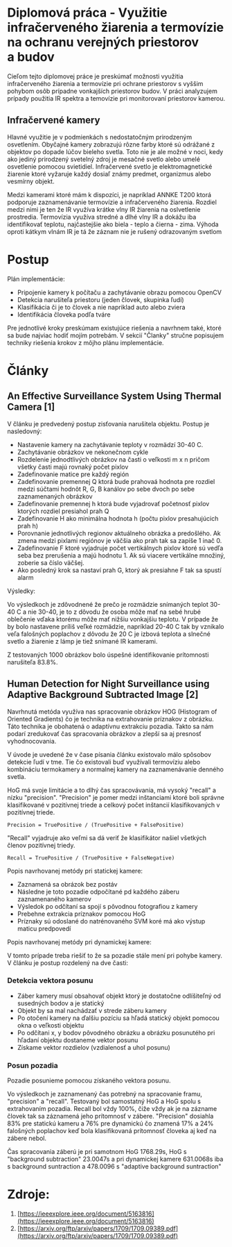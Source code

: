 # Diplomová práca - Využitie infračerveného žiarenia a termovízie na ochranu verejných priestorov a budov


Cieľom tejto diplomovej práce je preskúmať možnosti využitia infračerveného žiarenia a termovízie pri ochrane priestorov 
s vyššim pohybom osôb prípadne vonkajších priestorov budov. V práci analyzujem prípady použitia IR spektra a temovízie pri monitorovaní priestorov kamerou. 

## Infračervené kamery

Hlavné využitie je v podmienkách s nedostatočným prirodzeným osvetlením. Obyčajné kamery zobrazujú rôzne farby ktoré sú odrážané z objektov po dopade lúčov bieleho svetla. Toto nie je ale možné v noci, kedy ako jediný prirodzený svetelný zdroj je mesačné svetlo alebo umelé osvetlenie pomocou svietidiel. Infračervené svetlo je elektromagnetické žiarenie ktoré vyžaruje každý dosiaľ známy predmet, organizmus alebo vesmírny objekt.

Medzi kamerami ktoré mám k dispozíci, je napríklad ANNKE T200 ktorá podporuje zaznamenávanie termovízie a infračerveného žiarenia. Rozdiel medzi nimi je ten že IR využíva krátke vlny IR žiarenia na oslvetlenie prostredia. Termovízia využíva stredné a dlhé vlny IR a dokážu iba identifikovať teplotu, najčastejšie ako biela - teplo a čierna - zima. Výhoda oproti kátkym vlnám IR je tá že záznam nie je rušený odrazovaným svetlom

# Postup 

Plán implementácie:
- Pripojenie kamery k počítaču a zachytávanie obrazu pomocou OpenCV
- Detekcia narušiteľa priestoru (jeden človek, skupinka ľudí)
- Klasifikácia či je to človek a nie napriklad auto alebo zviera
- Identifikácia človeka podľa tváre

Pre jednotlivé kroky preskúmam existujúce riešenia a navrhnem také, ktoré sa bude najviac hodiť mojím potrebám. V sekcií "Članky" stručne popisujem techniky riešenia krokov z môjho plánu implementácie.

# Články

## An Effective Surveillance System Using Thermal Camera [1]

V článku je predvedený postup zisťovania narušitela objektu. Postup je nasledovný:

- Nastavenie kamery na zachytávanie teploty v rozmädzí 30-40 C.
- Zachytávanie obrázkov ve nekonečnom cykle
- Rozdelenie jednodtlivých obrázkov na časti o veľkosti m x n pričom všetky časti majú rovnaký počet pixlov
- Zadefinovanie matice pre každý región
- Zadefinovanie premennej Q ktorá bude prahovaá hodnota pre rozdiel medzi súčtami hodnôt R, G, B kanálov po sebe dvoch po sebe zaznamenaných obrázkov
- Zadefinovanie premennej h ktorá bude vyjadrovať početnosť pixlov ktorých rozdiel presiahol prah Q
- Zadefinovanie H ako minimálna hodnota h (počtu pixlov presahujúcich prah h)
- Porovnanie jednotlivých regionov aktuálneho obrázka a predošlého. Ak zmena medzi pixlami regiónov je väčšia ako prah tak sa zapíše 1 inač 0.
- Zadefinovanie F ktoré vyjadruje počet vertikálnych pixlov ktoré sú vedľa seba bez prerušenia a majú hodnotu 1. Ak sú viacere vertikálne množiný, zoberie sa číslo väčšej.
- Ako posledný krok sa nastaví prah G, ktorý ak presiahne F tak sa spustí alarm

Výsledky: 

Vo výsledkoch je zdôvodnené že prečo je rozmädzie snímaných teplot 30-40 C a nie 30-40, je to z dôvodu že osoba môže mať na sebé hrubé oblečenie vďaka ktorému môže mať nižšiu vonkajšiu teplotu. V prípade že by bolo nastavene príliš veľké rozmädzie, napríklad 20-40 C tak by vznikalo veľa falošných poplachov z dôvodu že 20 C je izbová teplota a slnečné svetlo a žiarenie z lámp je tiež snímané IR kamerami. 

Z testovaných 1000 obrázkov bolo úspešné identifikovanie prítomnosti narušiteľa 83.8%.

## Human Detection for Night Surveillance using Adaptive Background Subtracted Image [2]

Navrhnutá metóda využíva nas spracovanie obrázkov HOG (Histogram of Oriented Gradients) čo je technika na extrahovanie príznakov z obrázku. Táto technika je obohatená o adaptívnu extrakciu pozadia. Takto sa nám podarí zredukovať čas spracovania obrázkov a zlepší sa aj presnosť vyhodnocovania. 

V úvode je uvedené že v čase písania článku existovalo málo spôsobov detekcie ľudí v tme. Tie čo existovali buď využívali termovíziu alebo kombináciu termokamery a normalnej kamery na zaznamenávanie denného svetla.

HoG má svoje limitácie a to dlhý čas spracovávania, má vysoký "recall" a nízku "precision". "Precision" je pomer medzi inštanciami ktoré boli správne klasifikované v pozitívnej triede a celkový počet inštancií klasifikovaných v pozitívnej triede. 

    Precision = TruePositive / (TruePositive + FalsePositive)
    
"Recall" vyjadruje ako veľmi sa dá veriť že klasifikátor našiel všetkých členov pozitívnej triedy. 

    Recall = TruePositive / (TruePositive + FalseNegative)
    
Popis navrhovanej metódy pri statickej kamere:

- Zaznamená sa obrázok bez postáv
- Následne je toto pozadie odpočítané pd každého záberu zaznamenaného kamerov
- Výsledok po odčítaní sa spojí s pôvodnou fotografiou z kamery
- Prebehne extrakcia príznakov pomocou HoG
- Príznaky sú odoslané do natrénovaného SVM koré má ako výstup maticu predpovedí

Popis navrhovanej metódy pri dynamickej kamere:

V tomto prípade treba riešiť to že sa pozadie stále mení pri pohybe kamery. V článku je postup rozdelený na dve časti:

### Detekcia vektora posunu

- Záber kamery musí obsahovať objekt ktorý je dostatočne odlíšiteľný od susedných bodov a je statický 
- Objekt by sa mal nachádzať v strede záberu kamery
- Po otočení kamery na ďalšiu pozíciu sa hľadá statický objekt pomocou okna o veľkosti objektu
- Po odčítani x, y bodov pôvodného obrázku a obrázku posunutého pri hľadaní objektu dostaneme vektor posunu
- Získame vektor rozdielov (vzdialenosť a uhol posunu)

### Posun pozadia

Pozadie posunieme pomocou získaného vektora posunu.

Vo výsledkoch je zaznamenaný čas potrebný na spracovanie framu, "precision" a "recall". Testovaný bol samostatný HoG a HoG spolu s extrahovaním pozadia. Recall bol vždy 100%, čiže vždy ak je na zázname človek tak sa záznamená jeho prítomnosť v zábere. "Precision" dosiahla 83% pre statickú kameru a 76% pre dynamickú čo znamená 17% a 24% falošných poplachov keď bola klasifikovaná prítomnosť človeka aj keď na zábere nebol.

Čas spracovania záberú je pri samotnom HoG 1768.29s, HoG s "background subtraction" 23.0047s a pri dynamickej kamere 631.0068s iba s background suntraction a 478.0096 s "adaptive background suntraction"



# Zdroje:

1. [https://ieeexplore.ieee.org/document/5163816](https://ieeexplore.ieee.org/document/5163816)
2. [https://arxiv.org/ftp/arxiv/papers/1709/1709.09389.pdf](https://arxiv.org/ftp/arxiv/papers/1709/1709.09389.pdf)
